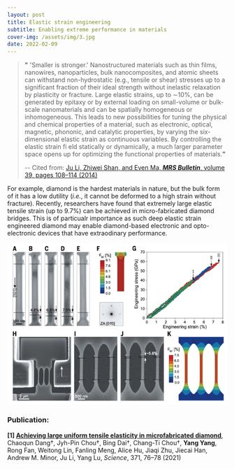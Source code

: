 ```yaml
---
layout: post
title: Elastic strain engineering
subtitle: Enabling extreme performance in materials
cover-img: /assets/img/3.jpg
date: 2022-02-09
---
```



> **"** 'Smaller is stronger.' Nanostructured materials such as thin films, nanowires, nanoparticles, bulk nanocomposites, and atomic sheets can withstand non-hydrostatic (e.g., tensile or shear) stresses up to a significant fraction of their ideal strength without inelastic relaxation by plasticity or fracture. Large elastic strains, up to ∼10%, can be generated by epitaxy or by external loading on small-volume or bulk-scale nanomaterials and can be spatially homogeneous or inhomogeneous. This leads to new possibilities for tuning the physical and chemical properties of a material, such as electronic, optical, magnetic, phononic, and catalytic properties, by varying the six-dimensional elastic strain as continuous variables. By controlling the elastic strain fi eld statically or dynamically, a much larger parameter space opens up for optimizing the functional properties of materials.**"**
> 
>-- Cited from: [Ju Li, Zhiwei Shan, and Even Ma, _**MRS Bulletin**_, volume 39, pages 108–114 (2014)](https://link.springer.com/article/10.1557/mrs.2014.3)


For example, diamond is the hardest materials in nature, but the bulk form of it has a low dutility (_i.e._, it cannot be deformed to a high strain without fracture). Recently, researchers have found that extremely large elastic tensile strain (up to 9.7%) can be achieved in micro-fabricated diamond bridges. This is of particualr importance as such deep elastic strain engineered diamond may enable diamond-based electronic and opto-electronic devices that have extraodinary performance.

![Diamond ESE](/assets/img/Diamond2.jpg)

### Publication:
**\[1\] [Achieving large uniform tensile elasticity in microfabricated diamond](https://science.sciencemag.org/content/371/6524/76/tab-pdf)**, Chaoqun Dang†, Jyh-Pin Chou†, Bing Dai†, Chang-Ti Chou†, **Yang Yang**, Rong Fan, Weitong Lin, Fanling Meng, Alice Hu, Jiaqi Zhu, Jiecai Han, Andrew M. Minor, Ju Li, Yang Lu, _Science_, 371, 76–78 (2021) 